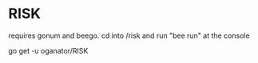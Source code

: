 # RISK
requires gonum and beego.
cd into /risk and run "bee run" at the console

go get -u oganator/RISK
